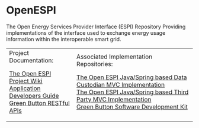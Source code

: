OpenESPI
========

The Open Energy Services Provider Interface (ESPI) Repository  Providing implementations of the interface used to exchange energy usage information within the interoperable smart grid.

<table><tr><td>
Project Documentation:
<dl>
<dt><a href="https://github.com/energyos/OpenESPI-wiki/wiki">The Open ESPI Project Wiki</a></dt>
<dt><a href="http://energyos.github.io/OpenESPI-GreenButton-API-Documentation">Application Developers Guide</a></dt>
<dt><a href="http://energyos.github.io/OpenESPI-GreenButton-API-Documentation/API/">Green Button RESTful APIs</a></dt>
</dl>
</td>
<td>
Associated Implementation Repositories:
<dl>
<dt><a href="https://github.com/energyos/OpenESPI-DataCustodian-java">The Open ESPI Java/Spring based Data Custodian MVC Implementation</a></dt>
<dt><a href="https://github.com/energyos/OpenESPI-ThirdParty-java">The Open ESPI Java/Spring based Third Party MVC Implementation</a></dt>
<dt><a href="https://github.com/energyos/OpenESPI/tree/master/greenbuttonsdk">Green Button Software Development Kit</a></dt>
</dl>
</td>
</tr>
</table>


